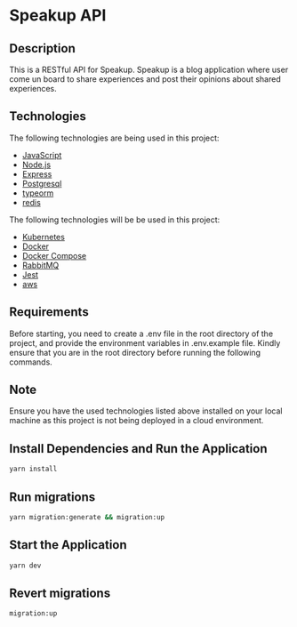 # Speakup API

## Description

This is a RESTful API for Speakup. Speakup is a blog application where user come un board to share experiences and post their opinions about shared experiences.

## Technologies

The following technologies are being used in this project:

- [JavaScript](https://developer.mozilla.org/en-US/docs/Web/JavaScript)
- [Node.js](https://nodejs.org/en/)
- [Express](https://expressjs.com/)
- [Postgresql](https://www.postgres.com/)
- [typeorm](https://www.typeorm.com/)
- [redis](https://www.docker.com/)

The following technologies will be be used in this project:
- [Kubernetes](https://developer.mozilla.org/en-US/docs/Web/JavaScript)
- [Docker](https://www.docker.com//)
- [Docker Compose](https://docs.docker.com/compose/)
- [RabbitMQ](https://expressjs.com/)
- [Jest](https://www.postgres.com/)
- [aws](https://www.typeorm.com/)


## Requirements

Before starting, you need to create a .env file in the root directory of the project, and provide the environment variables in .env.example file.
Kindly ensure that you are in the root directory before running the following commands.

## Note
Ensure you have the used technologies listed above installed on your local machine as this project is not being deployed in a cloud environment.



## Install Dependencies and Run the Application

```bash
yarn install
```

## Run migrations

```bash
yarn migration:generate && migration:up
```

## Start the Application
```bash
yarn dev
```

## Revert migrations
```bash
migration:up
```
